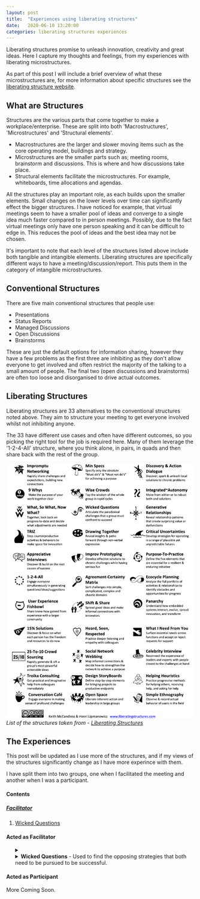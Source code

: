 ```yaml
---
layout: post
title:  "Experiences using liberating structures"
date:   2020-06-10 13:20:00
categories: liberating structures experiences
---
```


Liberating structures promise to unleash innovation, creativity and great ideas. Here I capture my thoughts and feelings, from my experiences with liberating  microstructures. 

As part of this post I will include a brief overview of what these microstructures are, for more information about specific structures see the [liberating structure website][liberatingstructures].

[liberatingstructures]: http://www.liberatingstructures.com/

## What are Structures

Structures are the various parts that come together to make a workplace/enterprise. These are split into both 'Macrostructures', 'Microstructures' and 'Structural elements'.
* Macrostructures are the larger and slower moving items such as the core operating model, buildings and strategy.
* Microstructures are the smaller parts such as; meeting rooms, brainstorm and discussions. This is where and how discussions take place.
* Structural elements facilitate the microstructures. For example, whiteboards, time allocations and agendas.


All the structures play an important role, as each builds upon the smaller elements. Small changes on the lower levels over time can significantly effect the bigger structures. I have noticed for example, that virtual meetings seem to have a smaller pool of ideas and converge to a single idea much faster compared to in person meetings. Possibly, due to the fact virtual meetings only have one person speaking and it can be difficult to edge in. This reduces the pool of ideas and the best idea may not be chosen.

It's important to note that each level of the structures listed above include both tangible and intangible elements. Liberating structures are specifically different ways to have a meeting/discussion/report. This puts them in the category of intangible microstructures.

## Conventional Structures

There are five main conventional structures that people use:
* Presentations
* Status Reports
* Managed Discussions
* Open Discussions
* Brainstorms

These are just the default options for information sharing, however they have a few problems as the first three are inhibiting as they don't allow everyone to get involved and often restrict the majority of the talking to a small amount of people. The final two (open discussions and brainstorms) are often too loose and disorganised to drive actual outcomes. 

## Liberating Structures

Liberating structures are 33 alternatives to the conventional structures noted above. They aim to structure your meeting to get everyone involved whilst not inhibiting anyone.

The 33 have different use cases and often have different outcomes, so you picking the right tool for the job is required here. Many of them leverage the '1-2-4-All' structure, where you think alone, in pairs, in quads and then share back with the rest of the group.

![](/assets/images/liberating-structures.png)
*List of the structures taken from - [Liberating Structures][liberatingstructures]*

## The Experiences

This post will be updated as I use more of the structures, and if my views of the structures significantly change as I have more experince with them.

I have split them into two groups, one when I facilitated the meeting and another when I was a participant.

#### Contents

##### [Facilitator](#f)
1. [Wicked Questions](#f-wicked-questions)

<!---
##### [Participant](#p)
1. [Wicked Questions](#p-wicked-questions)
-->


#### <a name="f"/>Acted as Facilitator

<ul>
  <details>
  <summary><a name="f-wicked-questions"/><li><strong>Wicked Questions</strong> - Used to find the opposing strategies that both need to be pursued to be successful.</li></summary>
    
  <div class="details-inner">
   <p>
   I enjoyed using this structure and I think the team enjoyed the task as they had not tried anything similar before.
   </p> <p>
   The rules for this structure were easy to follow and not overly perscriptive in it's method.
   </p> <p>
   It was good to put down in words, some of these paradoxical challenges the team faces, even though some of them are obvious to many members of the team. None of the generated questions particually stuck out, as ground breaking. A couple being a little one sided - but overall it was a good mix.
   </p> <p>
   I found it difficult to bulid upon the the wicked questions proposed back to the entire group, however, we came together to find an overall wicked question that covered the major aspects of other questions that were proposed.
   </p> <p>
   Once the questions were listed, I felt the group didn't really know how to proceed, as we had identified problems without obvious solutions. As by the very nature of wicked questions they are not easily fixable. It will be interesting to see if over time this leads the team to reduce the friction between the two sides of the major dichotomy.
   </p> <p>
   I would recommend trying it out with your team.
   </p>
  </div>
  </details>
</ul>

#### <a name="p"/>Acted as Participant

More Coming Soon.

<!---
<ul>
  <details>
  <summary><a name="p-wicked-questions"/><li><strong>Wicked Questions</strong> - Used to find the opposing strategies that both need to be pursued to be successful.</li></summary>
    
  These are my thoughts about this.

  Etc. 
  </details>
</ul>
-->
